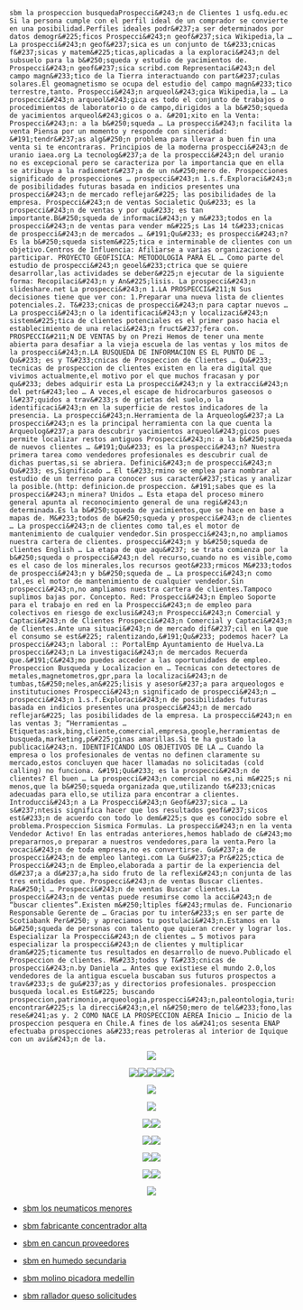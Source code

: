 
```
sbm la prospeccion busquedaProspecci&#243;n de Clientes 1 usfq.edu.ec Si la persona cumple con el perfil ideal de un comprador se convierte en una posibilidad.Perfiles ideales podr&#237;a ser determinados por datos demogr&#225;ficos Prospecci&#243;n geof&#237;sica Wikipedia,la … La prospecci&#243;n geof&#237;sica es un conjunto de t&#233;cnicas f&#237;sicas y matem&#225;ticas,aplicadas a la exploraci&#243;n del subsuelo para la b&#250;squeda y estudio de yacimientos de. Prospecci&#243;n geof&#237;sica scribd.com Representaci&#243;n del campo magn&#233;tico de la Tierra interactuando con part&#237;culas solares.El geomagnetismo se ocupa del estudio del campo magn&#233;tico terrestre,tanto. Prospecci&#243;n arqueol&#243;gica Wikipedia,la … La prospecci&#243;n arqueol&#243;gica es todo el conjunto de trabajos o procedimientos de laboratorio o de campo,dirigidos a la b&#250;squeda de yacimientos arqueol&#243;gicos o a. &#201;xito en la Venta: Prospecci&#243;n: a la b&#250;squeda … La prospecci&#243;n facilita la venta Piensa por un momento y responde con sinceridad: &#191;tendr&#237;as alg&#250;n problema para llevar a buen fin una venta si te encontraras. Principios de la moderna prospecci&#243;n de uranio iaea.org La tecnolog&#237;a de la prospecci&#243;n del uranio no es excepcional pero se caracteriza por la importancia que en ella se atribuye a la radiometr&#237;a de un n&#250;mero de. Prospecciones significado de prospecciones … prospecci&#243;n 1.s.f.Exploraci&#243;n de posibilidades futuras basada en indicios presentes una prospecci&#243;n de mercado reflejar&#225; las posibilidades de la empresa. Prospecci&#243;n de ventas Socialetic Qu&#233; es la prospecci&#243;n de ventas y por qu&#233; es tan importante.B&#250;squeda de informaci&#243;n y m&#233;todos en la prospecci&#243;n de ventas para vender m&#225;s Las 14 t&#233;cnicas de prospecci&#243;n de mercados … &#191;Qu&#233; es prospecci&#243;n? Es la b&#250;squeda sistem&#225;tica e interminable de clientes con un objetivo.Centros de Influencia: Afiliarse a varias organizaciones o participar. PROYECTO GEOFISICA: METODOLOGIA PARA EL … Como parte del estudio de prospecci&#243;n geoel&#233;ctrica que se quiere desarrollar,las actividades se deber&#225;n ejecutar de la siguiente forma: Recopilaci&#243;n y An&#225;lisis. La prospecci&#243;n slideshare.net La prospecci&#243;n 1.LA PROSPECCI&#211;N Sus decisiones tiene que ver con: 1.Preparar una nueva lista de clientes potenciales.2. T&#233;cnicas de prospecci&#243;n para captar nuevos … La prospecci&#243;n o la identificaci&#243;n y localizaci&#243;n sistem&#225;tica de clientes potenciales es el primer paso hacia el establecimiento de una relaci&#243;n fruct&#237;fera con. PROSPECCI&#211;N DE VENTAS by on Prezi Hemos de tener una mente abierta para desafiar a la vieja escuela de las ventas y los mitos de la prospecci&#243;n.LA BUSQUEDA DE INFORMACION ES EL PUNTO DE … Qu&#233; es y T&#233;cnicas de Prospeccion de Clientes … Qu&#233; tecnicas de prospeccion de clientes existen en la era digital que vivimos actualmente,el motivo por el que muchos fracasan y por qu&#233; debes adquirir esta La prospecci&#243;n y la extracci&#243;n del petr&#243;leo … A veces,el escape de hidrocarburos gaseosos o l&#237;quidos a trav&#233;s de grietas del suelo,o la identificaci&#243;n en la superficie de restos indicadores de la presencia. La prospecci&#243;n.Herramienta de la Arqueolog&#237;a La prospecci&#243;n es la principal herramienta con la que cuenta la Arqueolog&#237;a para descubrir yacimientos arqueol&#243;gicos pues permite localizar restos antiguos Prospecci&#243;n: a la b&#250;squeda de nuevos clientes … &#191;Qu&#233; es la prospecci&#243;n? Nuestra primera tarea como vendedores profesionales es descubrir cual de dichas puertas,si se abriera. Definici&#243;n de prospecci&#243;n Qu&#233; es,Significado … El t&#233;rmino se emplea para nombrar al estudio de un terreno para conocer sus caracter&#237;sticas y analizar la posible.(http: definicion.de prospeccion. &#191;sabes que es la prospecci&#243;n minera? Unidos … Esta etapa del proceso minero general apunta al reconocimiento general de una regi&#243;n determinada.Es la b&#250;squeda de yacimientos,que se hace en base a mapas de. M&#233;todos de b&#250;squeda y prospecci&#243;n de clientes … La prospecci&#243;n de clientes como tal,es el motor de mantenimiento de cualquier vendedor.Sin prospecci&#243;n,no ampliamos nuestra cartera de clientes. prospecci&#243;n y b&#250;squeda de clientes English … La etapa de que aqu&#237; se trata comienza por la b&#250;squeda o prospecci&#243;n del recurso,cuando no es visible,como es el caso de los minerales,los recursos geot&#233;rmicos M&#233;todos de prospecci&#243;n y b&#250;squeda de … La prospecci&#243;n como tal,es el motor de mantenimiento de cualquier vendedor.Sin prospecci&#243;n,no ampliamos nuestra cartera de clientes.Tampoco suplimos bajas por. Concepto. Red: Prospecci&#243;n Empleo Soporte para el trabajo en red en la Prospecci&#243;n de empleo para colectivos en riesgo de exclusi&#243;n Prospecci&#243;n Comercial y Captaci&#243;n de Clientes Prospecci&#243;n Comercial y Captaci&#243;n de Clientes.Ante una situaci&#243;n de mercado dif&#237;cil en la que el consumo se est&#225; ralentizando,&#191;Qu&#233; podemos hacer? La prospecci&#243;n laboral :: PortalEmp Ayuntamiento de Huelva.La prospecci&#243;n La investigaci&#243;n de mercados Recuerda que.&#191;C&#243;mo puedes acceder a las oportunidades de empleo. Prospeccion Busqueda y Localizacion en … Tecnicas con detectores de metales,magnetometros,gpr,para la localizaci&#243;n de tumbas,t&#250;neles,an&#225;lisis y asesor&#237;a para arqueologos e institutuciones Prospecci&#243;n significado de prospecci&#243;n … prospecci&#243;n 1.s.f.Exploraci&#243;n de posibilidades futuras basada en indicios presentes una prospecci&#243;n de mercado reflejar&#225; las posibilidades de la empresa. La prospecci&#243;n en las ventas 3; “Herramientas … Etiquetas:ask,bing,cliente,comercial,empresa,google,herramientas de busqueda,marketing,p&#225;ginas amarillas.Si te ha gustado la publicaci&#243;n. IDENTIFICANDO LOS OBJETIVOS DE LA … Cuando la empresa o los profesionales de ventas no definen claramente su mercado,estos concluyen que hacer llamadas no solicitadas (cold calling) no funciona. &#191;Qu&#233; es la prospecci&#243;n de clientes? El buen … La prospecci&#243;n comercial no es,ni m&#225;s ni menos,que la b&#250;squeda organizada que,utilizando t&#233;cnicas adecuadas para ello,se utiliza para encontrar a clientes. Introducci&#243;n a La Prospecci&#243;n Geof&#237;sica … La s&#237;ntesis significa hacer que los resultados geof&#237;sicos est&#233;n de acuerdo con todo lo dem&#225;s que es conocido sobre el problema.Prospeccion Sismica Formulas. La prospecci&#243;n en la venta Vendedor Activo! En las entradas anteriores,hemos hablado de c&#243;mo prepararnos,o preparar a nuestros vendedores,para la venta.Pero la vocaci&#243;n de toda empresa,no es convertirse. Gu&#237;a de prospecci&#243;n de empleo lantegi.com La Gu&#237;a Pr&#225;ctica de Prospecci&#243;n de Empleo,elaborada a partir de la experiencia del d&#237;a a d&#237;a,ha sido fruto de la reflexi&#243;n conjunta de las tres entidades que. Prospecci&#243;n de ventas Buscar clientes. Ra&#250;l … Prospecci&#243;n de ventas Buscar clientes.La prospecci&#243;n de ventas puede resumirse como la acci&#243;n de “buscar clientes”.Existen m&#250;ltiples f&#243;rmulas de. Funcionario Responsable Gerente de … Gracias por tu inter&#233;s en ser parte de Scotiabank Per&#250; y apreciamos tu postulaci&#243;n.Estamos en la b&#250;squeda de personas con talento que quieran crecer y lograr los. Especializar la Prospecci&#243;n de clientes … 5 motivos para especializar la prospecci&#243;n de clientes y multiplicar dram&#225;ticamente tus resultados en desarrollo de nuevo.Publicado el Prospeccion de clientes. M&#233;todos y T&#233;cnicas de prospecci&#243;n.by Daniela … Antes que existiese el mundo 2.0,los vendedores de la antigua escuela buscaban sus futuros prospectos a trav&#233;s de gu&#237;as y directorios profesionales. prospeccion busqueda local.es Est&#225; buscando prospeccion,patrimonio,arqueologia,prospecci&#243;n,paleontologia,turismo.Aqu&#237; encontrar&#225;s la direcci&#243;n,el n&#250;mero de tel&#233;fono,las rese&#241;as y. 2 COMO NACE LA PROSPECCION AEREA Inicio … Inicio de la prospeccion pesquera en Chile.A fines de los a&#241;os sesenta ENAP efectuaba prospecciones a&#233;reas petroleras al interior de Iquique con un avi&#243;n de la. 
```

<div align="center">

<a href="https://es-crusher.shibang-china.com/github&k=sbm+la+prospeccion+busqueda"><img src="https://static.shibang-china.com/es/crusher/logo.jpg"></a>

<a href="https://es-crusher.shibang-china.com/github&k=sbm+la+prospeccion+busqueda"><img src="https://static.shibang-china.com/es/crusher/index.jpg"></a><a href="https://es-crusher.shibang-china.com/material.htmlgithub&k=sbm+la+prospeccion+busqueda"><img src="https://static.shibang-china.com/es/crusher/material.jpg"></a><a href="https://es-crusher.shibang-china.com/application.htmlgithub&k=sbm+la+prospeccion+busqueda"><img src="https://static.shibang-china.com/es/crusher/application.jpg"></a><a href="https://es-crusher.shibang-china.com/aboutus.htmlgithub&k=sbm+la+prospeccion+busqueda"><img src="https://static.shibang-china.com/es/crusher/aboutus.jpg"></a><a href="https://es-crusher.shibang-china.com/contact.htmlgithub&k=sbm+la+prospeccion+busqueda"><img src="https://static.shibang-china.com/es/crusher/contact.jpg"></a>

<a href="https://es-crusher.shibang-china.com/github&k=sbm+la+prospeccion+busqueda"><img src="https://static.shibang-china.com/es/crusher/banner.jpg"></a>

<a href="https://swt.shibang-china.com/github&k=sbm+la+prospeccion+busqueda"><img src="https://static.shibang-china.com/es/crusher/text.jpg"></a>

<a href="https://swt.shibang-china.com/github&k=sbm+la+prospeccion+busqueda"><img src="https://static.shibang-china.com/es/crusher/chat.jpg"></a><a href="https://es-crusher.shibang-china.com/contact.htmlgithub&k=sbm+la+prospeccion+busqueda"><img src="https://static.shibang-china.com/es/crusher/message.jpg"></a>

<a href="https://es-crusher.shibang-china.com/products/pe.htmlgithub&k=sbm+la+prospeccion+busqueda"><img src="https://static.shibang-china.com/es/crusher/pe.jpg"></a><a href="https://es-crusher.shibang-china.com/products/pf.htmlgithub&k=sbm+la+prospeccion+busqueda"><img src="https://static.shibang-china.com/es/crusher/pf.jpg"></a>

<a href="https://es-crusher.shibang-china.com/products/hpt.htmlgithub&k=sbm+la+prospeccion+busqueda"><img src="https://static.shibang-china.com/es/crusher/hpt.jpg"></a><a href="https://es-crusher.shibang-china.com/products/vsi.htmlgithub&k=sbm+la+prospeccion+busqueda"><img src="https://static.shibang-china.com/es/crusher/vsi.jpg"></a>

<a href="https://es-crusher.shibang-china.com/products/klv.htmlgithub&k=sbm+la+prospeccion+busqueda"><img src="https://static.shibang-china.com/es/crusher/klv.jpg"></a><a href="https://es-crusher.shibang-china.com/products/portable.htmlgithub&k=sbm+la+prospeccion+busqueda"><img src="https://static.shibang-china.com/es/crusher/portable.jpg"></a>

<a href="https://swt.shibang-china.com/github&k=sbm+la+prospeccion+busqueda"><img src="https://static.shibang-china.com/es/crusher/case.jpg"></a>

</div>


* [sbm los neumaticos menores](sbm%20los%20neumaticos%20menores.md)

* [sbm fabricante concentrador alta](sbm%20fabricante%20concentrador%20alta.md)

* [sbm en cancun proveedores](sbm%20en%20cancun%20proveedores.md)

* [sbm en humedo secundaria](sbm%20en%20humedo%20secundaria.md)

* [sbm molino picadora medellin](sbm%20molino%20picadora%20medellin.md)

* [sbm rallador queso solicitudes](sbm%20rallador%20queso%20solicitudes.md)